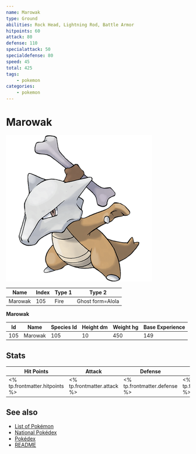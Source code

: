 ```yaml
---
name: Marowak
type: Ground
abilities: Rock Head, Lightning Rod, Battle Armor
hitpoints: 60
attack: 80
defense: 110
specialattack: 50
specialdefense: 80
speed: 45
total: 425
tags:
    - pokemon
categories:
    - pokemon
---
```


# Marowak


![Marowak](images/105.png)

| **Name** | **Index** | **Type 1** | **Type 2** |
|----|----|----|----|
| Marowak | 105 | Fire | Ghost form=Alola  |

**Marowak** 




| **Id** | **Name** | **Species Id** | **Height dm** | **Weight hg** | **Base Experience** |
|--------|----------|----------------|------------|------------|---------------------|
| 105 | Marowak | 105 | 10 | 450 | 149 |



## Stats

| **Hit Points** | **Attack** | **Defense** | **Special Attack** | **Special Defense** | **Speed** | **Total** |
|----------------|------------|-------------|--------------------|---------------------|-----------|-----------|
| <% tp.frontmatter.hitpoints %> | <% tp.frontmatter.attack %> | <% tp.frontmatter.defense %> | <% tp.frontmatter.specialattack %> | <% tp.frontmatter.specialdefense %> | <% tp.frontmatter.speed %> | <% tp.frontmatter.total %> |

## See also

- [List of Pokémon](../pokemon.md)
- [National Pokédex](../national_pokedex.md)
- [Pokédex](../pokedex.md)
- [README](../README.md)
